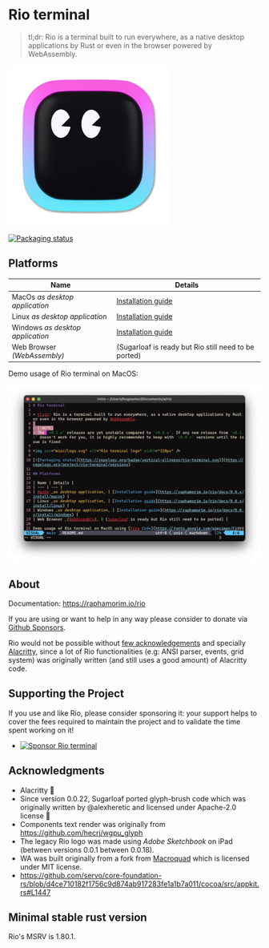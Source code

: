 # Rio terminal

> tl;dr: Rio is a terminal built to run everywhere, as a native desktop applications by Rust or even in the browser powered by WebAssembly.

<img src="misc/logo.svg" alt="Rio terminal logo" width="320px" />

[![Packaging status](https://repology.org/badge/vertical-allrepos/rio-terminal.svg)](https://repology.org/project/rio-terminal/versions)

## Platforms

| Name | Details |
| --- | --- |
| MacOs _as desktop application_ | [Installation guide](https://raphamorim.io/rio/docs/install/macos/) |
| Linux _as desktop application_ | [Installation guide](https://raphamorim.io/rio/docs/install/linux/) |
| Windows _as desktop application_ | [Installation guide](https://raphamorim.io/rio/docs/install/windows/) |
| Web Browser _(WebAssembly)_ | (Sugarloaf is ready but Rio still need to be ported) |

Demo usage of Rio terminal on MacOS:

![Demo Rio on MacOS](docs/static/assets/posts/0.1.0/demo-rio.png)

## About

Documentation: https://raphamorim.io/rio

If you are using or want to help in any way please consider to donate via [Github Sponsors](https://github.com/sponsors/raphamorim).

Rio would not be possible without [few acknowledgements](#acknowledgments) and specially [Alacritty](https://github.com/alacritty/alacritty/), since a lot of Rio functionalities (e.g: ANSI parser, events, grid system) was originally written (and still uses a good amount) of Alacritty code.

## Supporting the Project

If you use and like Rio, please consider sponsoring it: your support helps to cover the fees required to maintain the project and to validate the time spent working on it!

* [![Sponsor Rio terminal](https://img.shields.io/github/sponsors/raphamorim?label=Sponsor%20Rio&logo=github&style=for-the-badge)](https://github.com/sponsors/raphamorim)

## Acknowledgments

- Alacritty 🥇
- Since version 0.0.22, Sugarloaf ported glyph-brush code which was originally written by @alexheretic and licensed under Apache-2.0 license 🥇
- Components text render was originally from https://github.com/hecrj/wgpu_glyph
- The legacy Rio logo was made using _Adobe Sketchbook_ on iPad (between versions 0.0.1 between 0.0.18).
- WA was built originally from a fork from [Macroquad](https://github.com/not-fl3/macroquad) which is licensed under MIT license.
- https://github.com/servo/core-foundation-rs/blob/d4ce710182f1756c9d874ab917283fe1a1b7a011/cocoa/src/appkit.rs#L1447

## Minimal stable rust version

Rio's MSRV is 1.80.1.